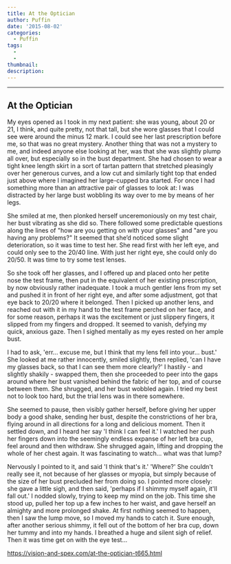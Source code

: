 ```yaml
---
title: At the Optician
author: Puffin
date: '2015-08-02'
categories:
  - Puffin
tags:
  - 
  - 
thumbnail: 
description: 
---
```


--------------------
At the Optician
--------------------

My eyes opened as I took in my next patient: she was young, about 20 or 21, I think, and quite pretty, not that tall, but she wore glasses that I could see were around the minus 12 mark. I could see her last prescription before me, so that was no great mystery. Another thing that was not a mystery to me, and indeed anyone else looking at her, was that she was slightly plump all over, but especially so in the bust department. She had chosen to wear a tight knee length skirt in a sort of tartan pattern that stretched pleasingly over her generous curves, and a low cut and similarly tight top that ended just above where I imagined her large-cupped bra started. For once I had something more than an attractive pair of glasses to look at: I was distracted by her large bust wobbling its way over to me by means of her legs.

She smiled at me, then plonked herself unceremoniously on my test chair, her bust vibrating as she did so. There followed some predictable questions along the lines of "how are you getting on with your glasses" and "are you having any problems?" It seemed that she’d noticed some slight deterioration, so it was time to test her. She read first with her left eye, and could only see to the 20/40 line. With just her right eye, she could only do 20/50. It was time to try some test lenses.

So she took off her glasses, and I offered up and placed onto her petite nose the test frame, then put in the equivalent of her existing prescription, by now obviously rather inadequate. I took a much gentler lens from my set and pushed it in front of her right eye, and after some adjustment, got that eye back to 20/20 where it belonged. Then I picked up another lens, and reached out with it in my hand to the test frame perched on her face, and for some reason, perhaps it was the excitement or just slippery fingers, it slipped from my fingers and dropped. It seemed to vanish, defying my quick, anxious gaze. Then I sighed mentally as my eyes rested on her ample bust. 

I had to ask,
'err... excuse me, but I think that my lens fell into your... bust.'
She looked at me rather innocently, smiled slightly, then replied,
'can I have my glasses back, so that I can see them more clearly?'
I hastily - and slightly shakily - swapped them, then she proceeded to peer into the gaps around where her bust vanished behind the fabric of her top, and of course between them. She shrugged, and her bust wobbled again. I tried my best not to look too hard, but the trial lens was in there somewhere.

She seemed to pause, then visibly gather herself, before giving her upper body a good shake, sending her bust, despite the constrictions of her bra, flying around in all directions for a long and delicious moment. Then it settled down, and I heard her say
'I think I can feel it.'
I watched her push her fingers down into the seemingly endless expanse of her left bra cup, feel around and then withdraw. She shrugged again, lifting and dropping the whole of her chest again. It was fascinating to watch... what was that lump? 

Nervously I pointed to it, and said
'I think that's it.'
'Where?'
She couldn't really see it, not because of her glasses or myopia, but simply because of the size of her bust precluded her from doing so. I pointed more closely: she gave a little sigh, and then said,
'perhaps if I shimmy myself again, it'll fall out.'
I nodded slowly, trying to keep my mind on the job. This time she stood up, pulled her top up a few inches to her waist, and gave herself an almighty and more prolonged shake. At first nothing seemed to happen, then I saw the lump move, so I moved my hands to catch it. Sure enough, after another serious shimmy, it fell out of the bottom of her bra cup, down her tummy and into my hands. I breathed a huge and silent sigh of relief. Then it was time get on with the eye test...

https://vision-and-spex.com/at-the-optician-t665.html

